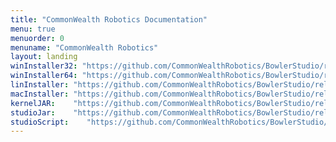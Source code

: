 ```yaml
---
title: "CommonWealth Robotics Documentation"
menu: true
menuorder: 0
menuname: "CommonWealth Robotics"
layout: landing
winInstaller32: "https://github.com/CommonWealthRobotics/BowlerStudio/releases/download/0.34.1/Windows-32-BowlerStudio-0.34.1.exe"
winInstaller64: "https://github.com/CommonWealthRobotics/BowlerStudio/releases/download/0.34.1/Windows-64-BowlerStudio-0.34.1.exe"
linInstaller: "https://github.com/CommonWealthRobotics/BowlerStudio/releases/download/0.34.1/Ubuntu-BowlerStudio-0.34.1.deb"
macInstaller: "https://github.com/CommonWealthRobotics/BowlerStudio/releases/download/0.34.1/MacOSX-BowlerStudio-0.34.1.zip"
kernelJAR:    "https://github.com/CommonWealthRobotics/BowlerStudio/releases/download/0.34.1/BowlerScriptingKernel-0.47.1-fat.jar"
studioJar:    "https://github.com/CommonWealthRobotics/BowlerStudio/releases/download/0.34.1/BowlerStudio.jar"
studioScript:    "https://github.com/CommonWealthRobotics/BowlerStudio/releases/download/0.34.1/bowlerstudio"
---
```


